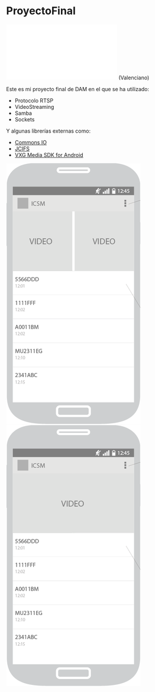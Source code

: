 # ProyectoFinal

![Memoria](/Media/MemoriaProyecto.pdf) (Valenciano)

Este es mi proyecto final de DAM en el que se ha utilizado:

- Protocolo RTSP
- VideoStreaming
- Samba
- Sockets

Y algunas librerías externas como:

- [Commons IO](https://commons.apache.org/proper/commons-io/)
- [JCIFS](https://jcifs.samba.org)
- [VXG Media SDK for Android](https://github.com/VideoExpertsGroup/VXG.Media.SDK.Android)

![Wireframe1](/Media/WireframesProyecto1.png)
![Wireframe2](/Media/WireframesProyecto2.png)
